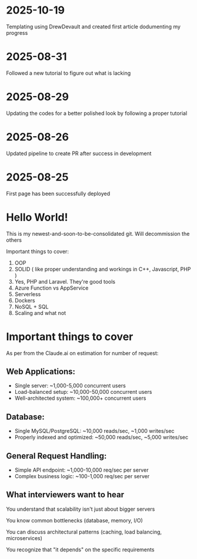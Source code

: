 # 2025-10-19

Templating using DrewDevault and created first article dodumenting my progress

# 2025-08-31

Followed a new tutorial to figure out what is lacking

# 2025-08-29

Updating the codes for a better polished look by following a proper tutorial

# 2025-08-26

Updated pipeline to create PR after success in development

# 2025-08-25

First page has been successfully deployed

# Hello World!

This is my newest-and-soon-to-be-consolidated git. Will decommission the others

Important things to cover:

1. OOP
2. SOLID ( like proper understanding and workings in C++, Javascript, PHP )
3. Yes, PHP and Laravel. They're good tools
4. Azure Function vs AppService
5. Serverless
6. Dockers
7. NoSQL + SQL
8. Scaling and what not

# Important things to cover

As per from the Claude.ai on estimation for number of request:

## Web Applications:

- Single server: ~1,000-5,000 concurrent users
- Load-balanced setup: ~10,000-50,000 concurrent users
- Well-architected system: ~100,000+ concurrent users

## Database:

- Single MySQL/PostgreSQL: ~10,000 reads/sec, ~1,000 writes/sec
- Properly indexed and optimized: ~50,000 reads/sec, ~5,000 writes/sec

## General Request Handling:

- Simple API endpoint: ~1,000-10,000 req/sec per server
- Complex business logic: ~100-1,000 req/sec per server

## What interviewers want to hear

You understand that scalability isn't just about bigger servers

You know common bottlenecks (database, memory, I/O)

You can discuss architectural patterns (caching, load balancing, microservices)

You recognize that "it depends" on the specific requirements
